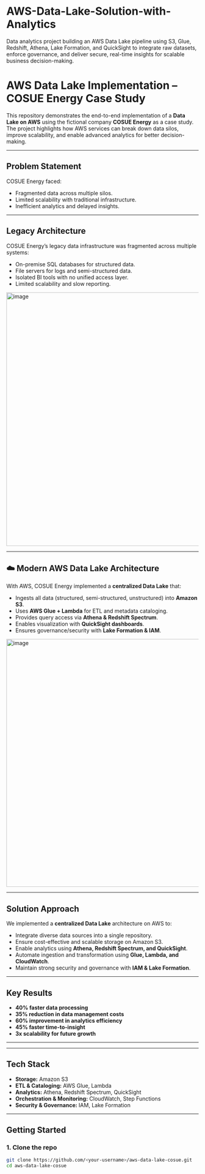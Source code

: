 # AWS-Data-Lake-Solution-with-Analytics
Data analytics project building an AWS Data Lake pipeline using S3, Glue, Redshift, Athena, Lake Formation, and QuickSight to integrate raw datasets, enforce governance, and deliver secure, real-time insights for scalable business decision-making.


# AWS Data Lake Implementation – COSUE Energy Case Study  

This repository demonstrates the end-to-end implementation of a **Data Lake on AWS** using the fictional company **COSUE Energy** as a case study.  
The project highlights how AWS services can break down data silos, improve scalability, and enable advanced analytics for better decision-making.  

---

## Problem Statement  
COSUE Energy faced:  
- Fragmented data across multiple silos.  
- Limited scalability with traditional infrastructure.  
- Inefficient analytics and delayed insights.  

---

## Legacy Architecture  
COSUE Energy’s legacy data infrastructure was fragmented across multiple systems:  
- On-premise SQL databases for structured data.  
- File servers for logs and semi-structured data.  
- Isolated BI tools with no unified access layer.  
- Limited scalability and slow reporting.  

<img width="1166" height="663" alt="image" src="https://github.com/user-attachments/assets/75e8ed5e-2a72-4ce8-921a-d53466a2599f" />


---

## ☁️ Modern AWS Data Lake Architecture  
With AWS, COSUE Energy implemented a **centralized Data Lake** that:  
- Ingests all data (structured, semi-structured, unstructured) into **Amazon S3**.  
- Uses **AWS Glue + Lambda** for ETL and metadata cataloging.  
- Provides query access via **Athena & Redshift Spectrum**.  
- Enables visualization with **QuickSight dashboards**.  
- Ensures governance/security with **Lake Formation & IAM**.  

<img width="1169" height="648" alt="image" src="https://github.com/user-attachments/assets/f14d89eb-a035-4ba1-8cb7-97fa156aee57" />

---

##  Solution Approach  
We implemented a **centralized Data Lake** architecture on AWS to:  
- Integrate diverse data sources into a single repository.  
- Ensure cost-effective and scalable storage on Amazon S3.  
- Enable analytics using **Athena, Redshift Spectrum, and QuickSight**.  
- Automate ingestion and transformation using **Glue, Lambda, and CloudWatch**.  
- Maintain strong security and governance with **IAM & Lake Formation**.  

---

##  Key Results  
-  **40% faster data processing**  
-  **35% reduction in data management costs**  
-  **60% improvement in analytics efficiency**  
-  **45% faster time-to-insight**  
-  **3x scalability for future growth**  

---


---

## Tech Stack  
- **Storage:** Amazon S3  
- **ETL & Cataloging:** AWS Glue, Lambda  
- **Analytics:** Athena, Redshift Spectrum, QuickSight  
- **Orchestration & Monitoring:** CloudWatch, Step Functions  
- **Security & Governance:** IAM, Lake Formation  

---

## Getting Started  

### 1. Clone the repo  
```bash
git clone https://github.com/<your-username>/aws-data-lake-cosue.git
cd aws-data-lake-cosue

